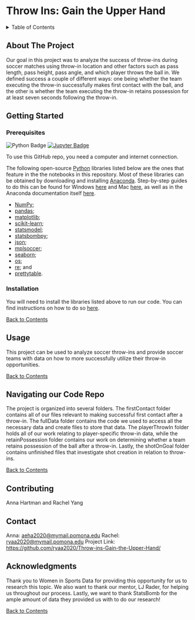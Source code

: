# Throw Ins: Gain the Upper Hand

<!-- TABLE OF CONTENTS -->
<details>
  <summary>Table of Contents</summary>
  <ol>
    <li>
      <a href="#about-the-project">About The Project</a>
    </li>
    <li>
      <a href="#getting-started">Getting Started</a>
      <ul>
        <li><a href="#prerequisites">Prerequisites</a></li>
        <li><a href="#installation">Installation</a></li>
      </ul>
    </li>
    <li><a href="#usage">Usage</a></li>
    <li><a href="#roadmap">Roadmap</a></li>
    <li><a href="#contributing">Contributing</a></li>
    <li><a href="#contact">Contact</a></li>
    <li><a href="#acknowledgments">Acknowledgments</a></li>
  </ol>
</details>

## About The Project

Our goal in this project was to analyze the success of throw-ins during soccer matches using throw-in location and other factors such as pass length, pass height, pass angle, and which player throws the ball in. We defined success a couple of different ways: one being whether the team executing the throw-in successfully makes first contact with the ball, and the other is whether the team executing the throw-in retains possession for at least seven seconds following the throw-in. 


## Getting Started

### Prerequisites

![Python Badge](https://img.shields.io/badge/-python-3f7dae?style=flat&logo=python&logoColor=fff)
[![Jupyter Badge](https://img.shields.io/badge/Made%20with-Jupyter-orange?style=flat&logo=Jupyter)](https://jupyter.org/try)

<!--This project is written in Python programming language. <br>-->
To use this GitHub repo, you need a computer and internet connection.

The following open-source [Python](https://www.python.org/) libraries listed below are the ones that feature in the the notebooks in this repository. Most of these libraries can be obtained by downloading and installing [Anaconda](https://anaconda.org/anaconda/conda). Step-by-step guides to do this can be found for Windows [here](https://medium.com/@GalarnykMichael/install-python-on-windows-anaconda-c63c7c3d1444) and Mac [here](https://medium.com/@GalarnykMichael/install-python-on-mac-anaconda-ccd9f2014072), as well as in the Anaconda documentation itself [here](https://docs.anaconda.com/anaconda/install/).

*    [NumPy](https://numpy.org/doc/stable/contents.html);
*    [pandas](http://pandas.pydata.org/);
*    [matplotlib](https://matplotlib.org/contents.html?v=20200411155018);
*    [scikit-learn](https://scikit-learn.org/stable/);
*    [statsmodel](https://www.statsmodels.org/stable/index.html);
*    [statsbombpy](https://github.com/statsbomb/statsbombpy);
*    [json](https://docs.python.org/3/library/json.html);
*    [mplsoccer](https://mplsoccer.readthedocs.io/en/latest/index.html);
*    [seaborn](https://seaborn.pydata.org/);
*    [os](https://docs.python.org/3/library/os.html);
*    [re](https://docs.python.org/3/library/re.html); and
*    [prettytable](https://pypi.org/project/prettytable/).


### Installation

You will need to install the libraries listed above to run our code. You can find instructions on how to do so [here](https://docs.python.org/3/installing/index.html).


<a href="#table-of-contents">Back to Contents</a>


## Usage

This project can be used to analyze soccer throw-ins and provide soccer teams with data on how to more successfully utilize their throw-in opportunities.

<a href="#table-of-contents">Back to Contents</a>

## Navigating our Code Repo

The project is organized into several folders. The firstContact folder contains all of our files relevant to making successful first contact after a throw-in. The fullData folder contains the code we used to access all the necessary data and create files to store that data. The playerThrowIn folder holds all of our work relating to player-specific throw-in data, while the retainPossession folder contains our work on determining whether a team retains possession of the ball after a throw-in. Lastly, the shotOnGoal folder contains unfinished files that investigate shot creation in relation to throw-ins. 

<a href="#table-of-contents">Back to Contents</a>

## Contributing

Anna Hartman and Rachel Yang

## Contact

Anna: aeha2020@mymail.pomona.edu
Rachel: ryaa2020@mymail.pomona.edu
Project Link: https://github.com/ryaa2020/Throw-ins-Gain-the-Upper-Hand/

## Acknowledgments

Thank you to Women in Sports Data for providing this opportunity for us to research this topic. We also want to thank our mentor, LJ Rader, for helping us throughout our process. Lastly, we want to thank StatsBomb for the ample amount of data they provided us with to do our research! 

<a href="#table-of-contents">Back to Contents</a>
